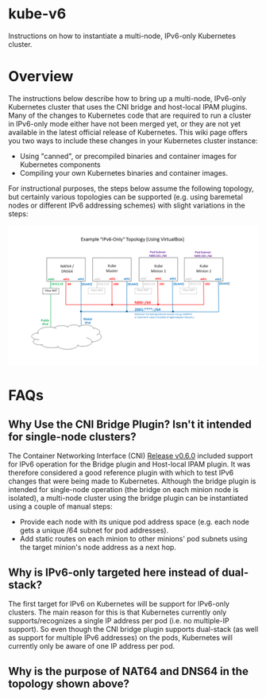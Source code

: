# kube-v6
Instructions on how to instantiate a multi-node, IPv6-only Kubernetes cluster.

# Overview
The instructions below describe how to bring up a multi-node, IPv6-only Kubernetes cluster that uses the CNI bridge and host-local IPAM plugins. Many of the changes to Kubernetes code that are required to run a cluster in IPv6-only mode either have not been merged yet, or they are not yet available in the latest official release of Kubernetes. This wiki page offers you two ways to include these changes in your Kubernetes cluster instance:

 * Using "canned", or precompiled binaries and container images for Kubernetes components
 * Compiling your own Kubernetes binaries and container images.

For instructional purposes, the steps below assume the following topology, but certainly various topologies can be supported (e.g. using baremetal nodes or different IPv6 addressing schemes) with slight variations in the steps:

![Screenshot](kubernetes_ipv6_topology.png)

# FAQs

## Why Use the CNI Bridge Plugin? Isn't it intended for single-node clusters?
The Container Networking Interface (CNI) [Release v0.6.0](https://github.com/containernetworking/plugins/releases/tag/v0.6.0) included support for IPv6 operation for the Bridge plugin and Host-local IPAM plugin. It was therefore considered a good reference plugin with which to test IPv6 changes that were being made to Kubernetes. Although the bridge plugin is intended for single-node operation (the bridge on each minion node is isolated), a multi-node cluster using the bridge plugin
can be instantiated using a couple of manual steps:

 * Provide each node with its unique pod address space (e.g. each node gets a unique /64 subnet for pod addresses).
 * Add static routes on each minion to other minions' pod subnets using the target minion's node address as a next hop.

## Why is IPv6-only targeted here instead of dual-stack?
The first target for IPv6 on Kubernetes will be support for IPv6-only clusters. The main reason for this is that Kubernetes currently only supports/recognizes a single IP address per pod (i.e. no multiple-IP support). So even though the CNI bridge plugin supports dual-stack (as well as support for multiple IPv6 addresses) on the pods, Kubernetes will currently only be aware of one IP address per pod.

## Why is the purpose of NAT64 and DNS64 in the topology shown above?



